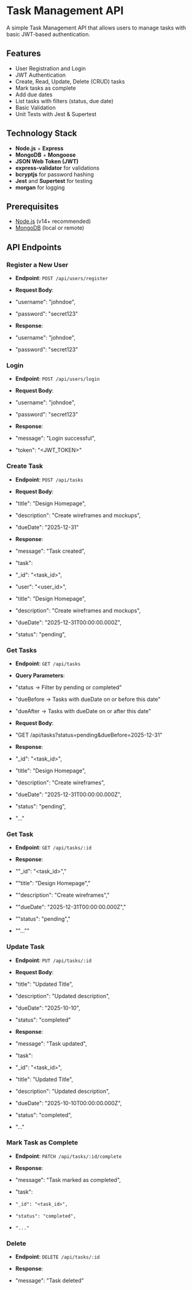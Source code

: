 # Task Management API

A simple Task Management API that allows users to manage tasks with basic JWT-based authentication.

## Features

- User Registration and Login
- JWT Authentication
- Create, Read, Update, Delete (CRUD) tasks
- Mark tasks as complete
- Add due dates
- List tasks with filters (status, due date)
- Basic Validation
- Unit Tests with Jest & Supertest

## Technology Stack

- **Node.js** + **Express**
- **MongoDB** + **Mongoose**
- **JSON Web Token (JWT)**
- **express-validator** for validations
- **bcryptjs** for password hashing
- **Jest** and **Supertest** for testing
- **morgan** for logging

## Prerequisites

- [Node.js](https://nodejs.org/en/) (v14+ recommended)
- [MongoDB](https://www.mongodb.com/) (local or remote)

## API Endpoints

### Register a New User
- **Endpoint**: `POST /api/users/register`
- **Request Body**:

- "username": "johndoe",
- "password": "secret123"

- **Response**:
- "username": "johndoe",
- "password": "secret123"


### Login
- **Endpoint**: `POST /api/users/login`
- **Request Body**:

- "username": "johndoe",
- "password": "secret123"

- **Response**:
-  "message": "Login successful",
-  "token": "<JWT_TOKEN>"


### Create Task
- **Endpoint**: `POST /api/tasks`
- **Request Body**:
-  "title": "Design Homepage",
-  "description": "Create wireframes and mockups",
-  "dueDate": "2025-12-31"

- **Response**:
-  "message": "Task created",
-  "task": 
-    "_id": "<task_id>",
-    "user": "<user_id>",
-    "title": "Design Homepage",
-    "description": "Create wireframes and mockups",
-    "dueDate": "2025-12-31T00:00:00.000Z",
-    "status": "pending",


### Get Tasks
- **Endpoint**: `GET /api/tasks`
- **Query Parameters**:
-   "status → Filter by pending or completed"
-   "dueBefore → Tasks with dueDate on or before this date"
-   "dueAfter → Tasks with dueDate on or after this date"

- **Request Body**:
-   "GET /api/tasks?status=pending&dueBefore=2025-12-31"

- **Response**:
-    "_id": "<task_id>",
-    "title": "Design Homepage",
-    "description": "Create wireframes",
-    "dueDate": "2025-12-31T00:00:00.000Z",
-    "status": "pending",
-    "..."


### Get Task
- **Endpoint**: `GET /api/tasks/:id`

- **Response**:
-  ""_id": "<task_id>","
-  ""title": "Design Homepage","
-  ""description": "Create wireframes","
-  ""dueDate": "2025-12-31T00:00:00.000Z","
-  ""status": "pending","
-  ""...""


### Update Task
- **Endpoint**: `PUT /api/tasks/:id`

- **Request Body**:
-  "title": "Updated Title",
-  "description": "Updated description",
-  "dueDate": "2025-10-10",
-  "status": "completed"


- **Response**:
-  "message": "Task updated",
-  "task": 
-    "_id": "<task_id>",
-    "title": "Updated Title",
-    "description": "Updated description",
-    "dueDate": "2025-10-10T00:00:00.000Z",
-    "status": "completed",
-    "..."


### Mark Task as Complete
- **Endpoint**: `PATCH /api/tasks/:id/complete`

- **Response**:
-  "message": "Task marked as completed",
-   "task": 
-     "_id": "<task_id>",
-     "status": "completed",
-     "..."


### Delete
- **Endpoint**: `DELETE /api/tasks/:id`

- **Response**:
- "message": "Task deleted"